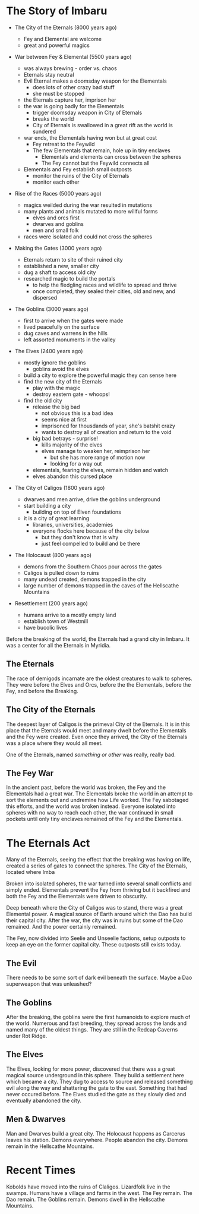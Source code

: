 # The Story of Imbaru

- The City of the Eternals (8000 years ago)
  - Fey and Elemental are welcome
  - great and powerful magics

- War between Fey & Elemental (5500 years ago)
  - was always brewing - order vs. chaos
  - Eternals stay neutral
  - Evil Eternal makes a doomsday weapon for the Elementals
    - does lots of other crazy bad stuff
    - she must be stopped
  - the Eternals capture her, imprison her
  - the war is going badly for the Elementals
    - trigger doomsday weapon in City of Eternals
    - breaks the world
    - City of Eternals is swallowed in a great rift as the world is sundered
  - war ends, the Elementals having won but at great cost
    - Fey retreat to the Feywild
    - The few Elementals that remain, hole up in tiny enclaves
      - Elementals and elements can cross between the spheres
      - The Fey cannot but the Feywild connects all
  - Elementals and Fey establish small outposts
    - monitor the ruins of the City of Eternals
    - monitor each other

- Rise of the Races (5000 years ago)
  - magics weilded during the war resulted in mutations
  - many plants and animals mutated to more willful forms
    - elves and orcs first
    - dwarves and goblins
    - men and small folk
  - races were isolated and could not cross the spheres

- Making the Gates (3000 years ago)
  - Eternals return to site of their ruined city
  - established a new, smaller city
  - dug a shaft to access old city
  - researched magic to build the portals
    - to help the fledgling races and wildlife to spread and thrive
    - once completed, they sealed their cities, old and new, and dispersed

- The Goblins (3000 years ago)
  - first to arrive when the gates were made
  - lived peacefully on the surface
  - dug caves and warrens in the hills
  - left assorted monuments in the valley

- The Elves (2400 years ago)
  - mostly ignore the goblins
    - goblins avoid the elves
  - build a city to explore the powerful magic they can sense here
  - find the new city of the Eternals
    - play with the magic
    - destroy eastern gate - whoops!
  - find the old city
    - release the big bad
      - not obvious this is a bad idea
      - seems nice at first
      - imprisoned for thousdands of year, she's batshit crazy
      - wants to destroy all of creation and return to the void
    - big bad betrays - surprise!
      - kills majority of the elves
      - elves manage to weaken her, reimprison her
        - but she has more range of motion now
        - looking for a way out
    - elementals, fearing the elves, remain hidden and watch
    - elves abandon this cursed place

- The City of Caligos (1800 years ago)
  - dwarves and men arrive, drive the goblins underground
  - start building a city
    - building on top of Elven foundations
  - it is a city of great learning
    - libraries, universities, academies
    - everyone flocks here because of the city below
      - but they don't know that is why
      - just feel compelled to build and be there

- The Holocaust (800 years ago)
  - demons from the Southern Chaos pour across the gates
  - Caligos is pulled down to ruins
  - many undead created, demons trapped in the city
  - large number of demons trapped in the caves of the Hellscathe Mountains

- Resettlement (200 years ago)
  - humans arrive to a mostly empty land
  - establish town of Westmill
  - have bucolic lives


Before the breaking of the world, the Eternals had a grand city in Imbaru. It was a center for all the Eternals in Myridia.

## The Eternals

The race of demigods incarnate are the oldest creatures to walk to spheres. They were before the Elves and Orcs, before the the Elementals, before the Fey, and before the Breaking.

## The City of the Eternals

The deepest layer of Caligos is the primeval City of the Eternals. It is in this place that the Eternals would meet and many dwelt before the Elementals and the Fey were created. Even once they arrived, the City of the Eternals was a place where they would all meet.

One of the Eternals, named *something or other* was really, really bad.


## The Fey War

In the ancient past, before the world was broken, the Fey and the Elementals had a great war. The Elementals broke the world in an attempt to sort the elements out and undremine how Life worked. The Fey sabotaged this efforts, and the world was broken instead. Everyone isolated into spheres with no way to reach each other, the war continued in small pockets until only tiny enclaves remained of the Fey and the Elementals.

# The Eternals Act

Many of the Eternals, seeing the effect that the breaking was having on life, created a series of gates to connect the spheres. The City of the Eternals, located where Imba

Broken into isolated spheres, the war turned into several small conflicts and simply ended. Elementals prevent the Fey from thriving but it backfired and both the Fey and the Elementals were driven to obscurity.

Deep beneath where the City of Caligos was to stand, there was a great Elemental power. A magical source of Earth around which the Dao has build their capital city. After the war, the city was in ruins but some of the Dao remained. And the power certainly remained.

The Fey, now divided into Seelie and Unseelie factions, setup outposts to keep an eye on the former capital city. These outposts still exists today.

## The Evil

There needs to be some sort of dark evil beneath the surface. Maybe a Dao superweapon that was unleashed?

## The Goblins

After the breaking, the goblins were the first humanoids to explore much of the world. Numerous and fast breeding, they spread across the lands and named many of the oldest things. They are still in the Redcap Caverns under Rot Ridge.

## The Elves

The Elves, looking for more power, discovered that there was a great magical source underground in this sphere. They build a settlement here which became a city. They dug to access to source and released something evil along the way and shattering the gate to the east. Something that had never occured before. The Elves studied the gate as they slowly died and eventually abandoned the city.

## Men & Dwarves

Man and Dwarves build a great city. The Holocaust happens as Carcerus leaves his station. Demons everywhere. People abandon the city. Demons remain in the Hellscathe Mountains.

# Recent Times

Kobolds have moved into the ruins of Claligos. Lizardfolk live in the swamps. Humans have a village and farms in the west. The Fey remain. The Dao remain. The Goblins remain. Demons dwell in the Hellscathe Mountains.
